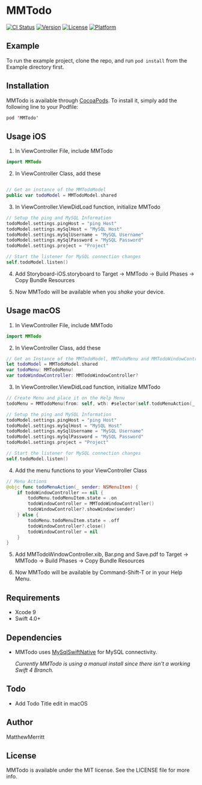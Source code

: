# MMTodo

[![CI Status](http://img.shields.io/travis/MatthewMerritt/MMTodo.svg?style=flat)](https://travis-ci.org/MatthewMerritt/MMTodo)
[![Version](https://img.shields.io/cocoapods/v/MMTodo.svg?style=flat)](http://cocoapods.org/pods/MMTodo)
[![License](https://img.shields.io/cocoapods/l/MMTodo.svg?style=flat)](http://cocoapods.org/pods/MMTodo)
[![Platform](https://img.shields.io/cocoapods/p/MMTodo.svg?style=flat)](http://cocoapods.org/pods/MMTodo)

## Example

To run the example project, clone the repo, and run `pod install` from the Example directory first.

## Installation

MMTodo is available through [CocoaPods](http://cocoapods.org). To install it, simply add the following line to your Podfile:

```swift
pod 'MMTodo'
```

## Usage iOS

1. In ViewController File, include MMTodo
```swift
import MMTodo
```

2. In ViewController Class, add these
```swift

// Get an instance of the MMTodoModel
public var todoModel = MMTodoModel.shared
```

3. In ViewController.ViewDidLoad function, initialize MMTodo
```swift
// Setup the ping and MySQL Information
todoModel.settings.pingHost = "ping Host"
todoModel.settings.mySqlHost = "MySQL Host"
todoModel.settings.mySqlUsername = "MySQL Username"
todoModel.settings.mySqlPassword = "MySQL Password"
todoModel.settings.project = "Project"

// Start the listener for MySQL connection changes
self.todoModel.listen()
```

4. Add Storyboard-iOS.storyboard  to Target -> MMTodo -> Build Phases  -> Copy Bundle Resources

5. Now MMTodo will be available when you *shake* your device.

## Usage macOS

1. In ViewController File, include MMTodo
```swift
import MMTodo
```

2. In ViewController Class, add these
```swift
// Get an Instance of the MMTodoModel, MMTodoMenu and MMTodoWindowController
let todoModel = MMTodoModel.shared
var todoMenu: MMTodoMenu!
var todoWindowController: MMTodoWindowController?
```

3. In ViewController.ViewDidLoad function, initialize MMTodo
```swift
// Create Menu and place it on the Help Menu
todoMenu = MMTodoMenu(from: self, wth: #selector(self.todoMenuAction(_:)))

// Setup the ping and MySQL Information
todoModel.settings.pingHost = "ping Host"
todoModel.settings.mySqlHost = "MySQL Host"
todoModel.settings.mySqlUsername = "MySQL Username"
todoModel.settings.mySqlPassword = "MySQL Password"
todoModel.settings.project = "Project"

// Start the listener for MySQL connection changes
self.todoModel.listen()
```

4. Add the menu functions to your ViewController Class
```swift
// Menu Actions
@objc func todoMenuAction(_ sender: NSMenuItem) {
    if todoWindowController == nil {
        todoMenu.todoMenuItem.state = .on
        todoWindowController = MMTodoWindowController()
        todoWindowController?.showWindow(sender)
    } else {
        todoMenu.todoMenuItem.state = .off
        todoWindowController?.close()
        todoWindowController = nil
    }
}
```

5. Add MMTodoWindowController.xib, Bar.png and Save.pdf to Target -> MMTodo -> Build Phases  -> Copy Bundle Resources

6. Now MMTodo will be available by Command-Shift-T or in your Help Menu.

## Requirements

+ Xcode 9
+ Swift 4.0+

## Dependencies

+ MMTodo uses [MySqlSwiftNative](https://github.com/mcorega/MySqlSwiftNative) for MySQL connectivity.

   *Currently MMTodo is using a manual install since there isn't a working Swift 4 Branch.*

## Todo

+ Add Todo Title edit in macOS

## Author

MatthewMerritt

## License

MMTodo is available under the MIT license. See the LICENSE file for more info.
